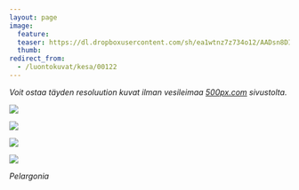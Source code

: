 ```yaml
---
layout: page
image:
  feature:
  teaser: https://dl.dropboxusercontent.com/sh/ea1wtnz7z734o12/AADsn8DIxclGjRoX3EM8UVw3a/luontokuvat/kes%C3%A4/9/DS36536-245px.jpg
  thumb:
redirect_from:
  - /luontokuvat/kesa/00122
---
```


*Voit ostaa täyden resoluution kuvat ilman vesileimaa [500px.com](https://500px.com/minimuutticom/galleries/flowers) sivustolta.*

[![](https://dl.dropboxusercontent.com/sh/ea1wtnz7z734o12/AABG5LAkHUkBbU6tP9Uvfz5Da/luontokuvat/kes%C3%A4/9/DS36531-800px.jpg)](https://dl.dropboxusercontent.com/sh/ea1wtnz7z734o12/AAB1BDHpFhdsLPcuNLQLDhnqa/luontokuvat/kes%C3%A4/9/DS36531.jpg)

[![](https://dl.dropboxusercontent.com/sh/ea1wtnz7z734o12/AAD1lLRSyqiJy130UkLXyJZ0a/luontokuvat/kes%C3%A4/9/DS36532-800px.jpg)](https://dl.dropboxusercontent.com/sh/ea1wtnz7z734o12/AAA1hTzPjbqe_DI-GooA5R3-a/luontokuvat/kes%C3%A4/9/DS36532.jpg)

[![](https://dl.dropboxusercontent.com/sh/ea1wtnz7z734o12/AADwq7wdl8xph_NW-2M9M_Hha/luontokuvat/kes%C3%A4/9/DS36533-800px.jpg)](https://dl.dropboxusercontent.com/sh/ea1wtnz7z734o12/AAAebu0J7MJnl3C2lrKgT8Sca/luontokuvat/kes%C3%A4/9/DS36533.jpg)

[![](https://dl.dropboxusercontent.com/sh/ea1wtnz7z734o12/AAAHixboXJ5erN40Ucc8sF5Ua/luontokuvat/kes%C3%A4/9/DS36536-800px.jpg)](https://dl.dropboxusercontent.com/sh/ea1wtnz7z734o12/AAB6DpxMirQzgIDe6H2GqED4a/luontokuvat/kes%C3%A4/9/DS36536.jpg)

*Pelargonia*
